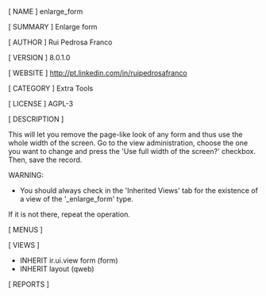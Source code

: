 [ NAME ]
enlarge_form


[ SUMMARY ]
Enlarge form


[ AUTHOR ]
Rui Pedrosa Franco


[ VERSION ]
8.0.1.0


[ WEBSITE ]
http://pt.linkedin.com/in/ruipedrosafranco


[ CATEGORY ]
Extra Tools


[ LICENSE ]
AGPL-3


[ DESCRIPTION ]

This will let you remove the page-like look of any form and thus use the whole width of the screen.
Go to the view administration, choose the one you want to change and press the 'Use full width of the screen?' checkbox. Then, save the record.



WARNING:

- You should always check in the 'Inherited Views' tab for the existence of a view of the '_enlarge_form' type.

If it is not there, repeat the operation.


[ MENUS ]



[ VIEWS ]
* INHERIT ir.ui.view form (form)
* INHERIT layout (qweb)


[ REPORTS ]

